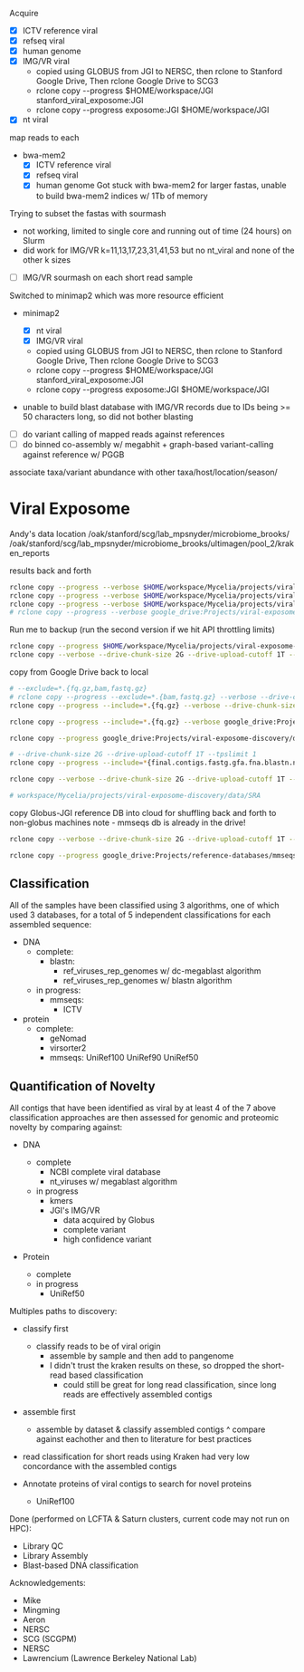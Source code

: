 Acquire
- [x] ICTV reference viral
- [x] refseq viral
- [x] human genome
- [x] IMG/VR viral
    - copied using GLOBUS from JGI to NERSC, then rclone to Stanford Google Drive, Then rclone Google Drive to SCG3
    - rclone copy --progress $HOME/workspace/JGI stanford_viral_exposome:JGI
    - rclone copy --progress exposome:JGI $HOME/workspace/JGI
- [x] nt viral

map reads to each
- bwa-mem2
    - [x] ICTV reference viral
    - [x] refseq viral
    - [x] human genome
Got stuck with bwa-mem2 for larger fastas, unable to build bwa-mem2 indices w/ 1Tb of memory

Trying to subset the fastas with sourmash
- not working, limited to single core and running out of time (24 hours) on Slurm
- did work for IMG/VR k=11,13,17,23,31,41,53 but no nt_viral and none of the other k sizes
- [ ] IMG/VR sourmash on each short read sample

Switched to minimap2 which was more resource efficient
- minimap2
    - [x] nt viral
    - [x] IMG/VR viral
    - copied using GLOBUS from JGI to NERSC, then rclone to Stanford Google Drive, Then rclone Google Drive to SCG3
    - rclone copy --progress $HOME/workspace/JGI stanford_viral_exposome:JGI
    - rclone copy --progress exposome:JGI $HOME/workspace/JGI
    
- unable to build blast database with IMG/VR records due to IDs being >= 50 characters long, so did not bother blasting

- [ ] do variant calling of mapped reads against references
- [ ] do binned co-assembly w/ megabhit + graph-based variant-calling against reference w/ PGGB

associate taxa/variant abundance with other taxa/host/location/season/

# Viral Exposome

Andy's data location
/oak/stanford/scg/lab_mpsnyder/microbiome_brooks/
/oak/stanford/scg/lab_mpsnyder/microbiome_brooks/ultimagen/pool_2/kraken_reports

results back and forth
```bash
rclone copy --progress --verbose $HOME/workspace/Mycelia/projects/viral-exposome-discovery/data/results exposome:viral-exposome-discovery/data/results
rclone copy --progress --verbose $HOME/workspace/Mycelia/projects/viral-exposome-discovery/data/SRA exposome:viral-exposome-discovery/data/SRA
rclone copy --progress --verbose $HOME/workspace/Mycelia/projects/viral-exposome-discovery/data/exposome_data exposome:viral-exposome-discovery/data/exposome_data
# rclone copy --progress --verbose google_drive:Projects/viral-exposome-discovery/data/results $HOME/workspace/Mycelia/projects/viral-exposome-discovery/data/results
```


Run me to backup (run the second version if we hit API throttling limits)
```bash
rclone copy --progress $HOME/workspace/Mycelia/projects/viral-exposome-discovery/data google_drive:Projects/viral-exposome-discovery/data
rclone copy --verbose --drive-chunk-size 2G --drive-upload-cutoff 1T --tpslimit 1 --progress $HOME/workspace/Mycelia/projects/viral-exposome-discovery/data google_drive:Projects/viral-exposome-discovery/data
```
copy from Google Drive back to local
```bash
# --exclude=*.{fq.gz,bam,fastq.gz}
# rclone copy --progress --exclude=*.{bam,fastq.gz} --verbose --drive-chunk-size 2G --drive-upload-cutoff 1T --tpslimit 1 google_drive:Projects/viral-exposome-discovery/data $HOME/workspace/Mycelia/projects/viral-exposome-discovery/data
rclone copy --progress --include=*.{fq.gz} --verbose --drive-chunk-size 2G --drive-upload-cutoff 1T --tpslimit 1 google_drive:Projects/viral-exposome-discovery/data/SRA $HOME/workspace/Mycelia/projects/viral-exposome-discovery/data/SRA

rclone copy --progress --include=*.{fq.gz} --verbose google_drive:Projects/viral-exposome-discovery/data/SRA $HOME/workspace/Mycelia/projects/viral-exposome-discovery/data/SRA

rclone copy --progress google_drive:Projects/viral-exposome-discovery/data $HOME/workspace/Mycelia/projects/viral-exposome-discovery/data

# --drive-chunk-size 2G --drive-upload-cutoff 1T --tpslimit 1
rclone copy --progress --include=*{final.contigs.fastg.gfa.fna.blastn.nt.megablast.txt} --verbose  google_drive:Projects/viral-exposome-discovery/data $HOME/workspace/Mycelia/projects/viral-exposome-discovery/data


```


```bash
rclone copy --verbose --drive-chunk-size 2G --drive-upload-cutoff 1T --tpslimit 1 --progress $HOME/workspace/Mycelia/projects/viral-exposome-discovery/data/SRA google_drive:Projects/viral-exposome-discovery/data/SRA

# workspace/Mycelia/projects/viral-exposome-discovery/data/SRA
```

copy Globus-JGI reference DB into cloud for shuffling back and forth to non-globus machines
note - mmseqs db is already in the drive!
```bash
rclone copy --verbose --drive-chunk-size 2G --drive-upload-cutoff 1T --tpslimit 1 --progress $HOME/workspace/JGI google_drive:Projects/reference-databases
```

```bash
rclone copy --progress google_drive:Projects/reference-databases/mmseqs.tar.gz $HOME/workspace/mmseqs_alt
```

## Classification
All of the samples have been classified using 3 algorithms, one of which used 3 databases, for a total of 5 independent classifications for each assembled sequence:
- DNA
    - complete:
        - blastn:
            - ref_viruses_rep_genomes w/ dc-megablast algorithm
            - ref_viruses_rep_genomes w/ blastn algorithm
    - in progress:
        - mmseqs:
            - ICTV
- protein
    - complete:
        - geNomad
        - virsorter2
        - mmseqs:
            UniRef100
            UniRef90
            UniRef50

## Quantification of Novelty
All contigs that have been identified as viral by at least 4 of the 7 above classification approaches are then assessed for genomic and proteomic novelty by comparing against:

- DNA
    - complete
        - NCBI complete viral database
        - nt_viruses w/ megablast algorithm
    - in progress
        - kmers
        - JGI's IMG/VR
            - data acquired by Globus
            - complete variant
            - high confidence variant

- Protein
    - complete
    - in progress
        - UniRef50

Multiples paths to discovery:
- classify first
    - classify reads to be of viral origin
        - assemble by sample and then add to pangenome
        - I didn't trust the kraken results on these, so dropped the short-read based classification
            - could still be great for long read classification, since long reads are effectively assembled contigs
- assemble first
    - assemble by dataset & classify assembled contigs
^ compare against eachother and then to literature for best practices
- read classification for short reads using Kraken had very low concordance with the assembled contigs

- Annotate proteins of viral contigs to search for novel proteins
    - UniRef100

Done (performed on LCFTA & Saturn clusters, current code may not run on HPC):
- Library QC
- Library Assembly
- Blast-based DNA classification

Acknowledgements:
- Mike
- Mingming
- Aeron
- NERSC
- SCG (SCGPM)
- NERSC
- Lawrencium (Lawrence Berkeley National Lab)
